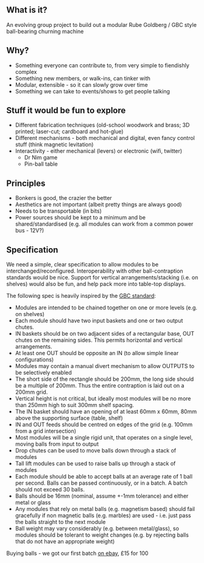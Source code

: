 ## What is it?
An evolving group project to build out a modular Rube Goldberg / GBC style ball-bearing churning machine

## Why?
* Something everyone can contribute to, from very simple to fiendishly complex
* Something new members, or walk-ins, can tinker with
* Modular, extensible - so it can slowly grow over time
* Something we can take to events/shows to get people talking

## Stuff it would be fun to explore
* Different fabrication techniques (old-school woodwork and brass; 3D printed; laser-cut; cardboard and hot-glue)
* Different mechanisms - both mechanical and digital, even fancy control stuff (think magnetic levitation)
* Interactivity - either mechanical (levers) or electronic (wifi, twitter)
  * Dr Nim game
  * Pin-ball table

## Principles
* Bonkers is good, the crazier the better
* Aesthetics are not important (albeit pretty things are always good)
* Needs to be transportable (in bits)
* Power sources should be kept to a minimum and be shared/standardised (e.g. all modules can work from a common power bus - 12V?)

## Specification
We need a simple, clear specification to allow modules to be interchanged/reconfigured.  Interoperability with other ball-contraption standards would be nice.  Support for vertical arrangements/stacking (i.e. on shelves) would also be fun, and help pack more into table-top displays.   

The following spec is heavily inspired by the [GBC standard](http://www.teamhassenplug.org/GBC/):

* Modules are intended to be chained together on one or more levels (e.g. on shelves)
* Each module should have two input baskets and one or two output chutes.  
* IN baskets should be on two adjacent sides of a rectangular base, OUT chutes on the remaining sides.  This permits horizontal and vertical arrangements.
* At least one OUT should be opposite an IN (to allow simple linear configurations)
* Modules may contain a manual divert mechanism to allow OUTPUTS to be selectively enabled
* The short side of the rectangle should be 200mm, the long side should be a multiple of 200mm.  Thus the entire contraption is laid out on a 200mm grid.  
* Vertical height is not critical, but ideally most modules will be no more than 250mm high to suit 300mm shelf spacing.
* The IN basket should have an opening of at least 60mm x 60mm, 80mm above the supporting surface (table, shelf)
* IN and OUT feeds should be centred on edges of the grid (e.g. 100mm from a grid intersection)
* Most modules will be a single rigid unit, that operates on a single level, moving balls from input to output
* Drop chutes can be used to move balls down through a stack of modules
* Tall lift modules can be used to raise balls up through a stack of modules
* Each module should be able to accept balls at an average rate of 1 ball per second.  Balls can be passed continuously, or in a batch.  A batch should not exceed 30 balls.
* Balls should be 16mm (nominal, assume +-1mm tolerance) and either metal or glass 
* Any modules that rely on metal balls (e.g. magnetism based) should fail gracefully if non magnetic balls (e.g. marbles) are used - i.e. just pass the balls straight to the next module
* Ball weight may vary considerably (e.g. between metal/glass), so modules should be tolerant to weight changes (e.g. by rejecting balls that do not have an appropriate weight)

Buying balls - we got our first batch [on ebay](http://www.ebay.co.uk/itm/Catapult-Slingshot-Ammo-Steel-Balls-Choose-Size-From-2mm-to-16mm-FREE-POST-/161126780433?var=460220302041), £15 for 100

